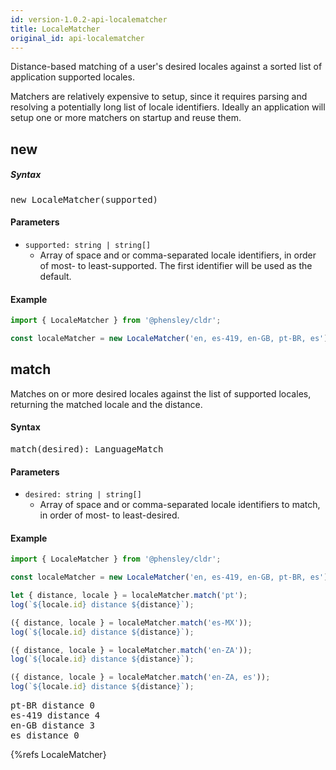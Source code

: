 ```yaml
---
id: version-1.0.2-api-localematcher
title: LocaleMatcher
original_id: api-localematcher
---
```


Distance-based matching of a user's desired locales against a sorted list of application supported locales.

Matchers are relatively expensive to setup, since it requires parsing and resolving a potentially long list of locale identifiers. Ideally an application will setup one or more matchers on startup and reuse them.

## new

##### Syntax

<pre class="syntax">
new LocaleMatcher(supported)
</pre>

#### Parameters

  - <code class="def">supported: <span>string | string[]</span></code>
    - Array of space and or comma-separated locale identifiers, in order of most- to least-supported. The first identifier will be used as the default.

#### Example
```typescript
import { LocaleMatcher } from '@phensley/cldr';

const localeMatcher = new LocaleMatcher('en, es-419, en-GB, pt-BR, es');
```


## match

Matches on or more desired locales against the list of supported locales, returning the matched locale and the distance.

#### Syntax

<pre class="syntax">
match(desired): LanguageMatch
</pre>

#### Parameters
  - <code class="def">desired: <span>string | string[]</span></code>
    - Array of space and or comma-separated locale identifiers to match, in order of most- to least-desired.

#### Example

```typescript
import { LocaleMatcher } from '@phensley/cldr';

const localeMatcher = new LocaleMatcher('en, es-419, en-GB, pt-BR, es');

let { distance, locale } = localeMatcher.match('pt');
log(`${locale.id} distance ${distance}`);

({ distance, locale } = localeMatcher.match('es-MX'));
log(`${locale.id} distance ${distance}`);

({ distance, locale } = localeMatcher.match('en-ZA'));
log(`${locale.id} distance ${distance}`);

({ distance, locale } = localeMatcher.match('en-ZA, es'));
log(`${locale.id} distance ${distance}`);
```
<pre class="output">
pt-BR distance 0
es-419 distance 4
en-GB distance 3
es distance 0
</pre>


{%refs LocaleMatcher}
